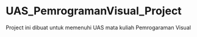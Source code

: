 # UAS_PemrogramanVisual_Project
Project ini dibuat untuk memenuhi UAS mata kuliah Pemrogaraman Visual
